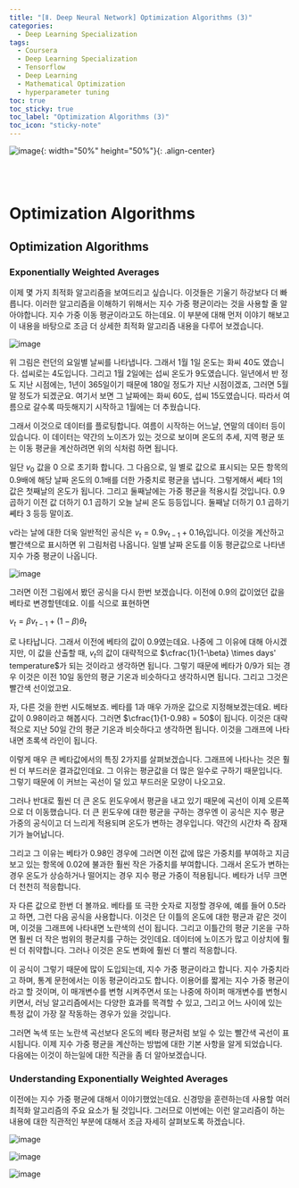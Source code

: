 ```yaml
---
title: "[Ⅱ. Deep Neural Network] Optimization Algorithms (3)"
categories:
  - Deep Learning Specialization
tags:
  - Coursera
  - Deep Learning Specialization
  - Tensorflow
  - Deep Learning
  - Mathematical Optimization
  - hyperparameter tuning
toc: true
toc_sticky: true
toc_label: "Optimization Algorithms (3)"
toc_icon: "sticky-note"
---
```


![image](https://user-images.githubusercontent.com/55765292/177095282-038ee3ed-f543-4793-9eff-f2d5ac239f36.png){: width="50%" height="50%"}{: .align-center}

<br><br>

# Optimization Algorithms

## Optimization Algorithms

### Exponentially Weighted Averages
이제 몇 가지 최적화 알고리즘을 보여드리고 싶습니다. 이것들은 기울기 하강보다 더 빠릅니다. 이러한 알고리즘을 이해하기 위해서는 지수 가중 평균이라는 것을 사용할 줄 알아야합니다. 지수 가중 이동 평균이라고도 하는데요. 이 부분에 대해 먼저 이야기 해보고 이 내용을 바탕으로 조금 더 상세한 최적화 알고리즘 내용을 다루어 보겠습니다.

![image](https://user-images.githubusercontent.com/55765292/178212358-5072544b-1e18-4e6e-9b59-2fc5e5276627.png)

위 그림은 런던의 요일별 날씨를 나타냅니다. 그래서 1월 1일 온도는 화씨 40도 였습니다. 섭씨로는 4도입니다. 그리고 1월 2일에는 섭씨 온도가 9도였습니다. 일년에서 반 정도 지난 시점에는, 1년이 365일이기 때문에 180일 정도가 지난 시점이겠죠, 그러면 5월 말 정도가 되겠군요. 여기서 보면 그 날짜에는 화씨 60도, 섭씨 15도였습니다. 따라서 여름으로 갈수록 따듯해지기 시작하고 1월에는 더 추웠습니다.

그래서 이것으로 데이터를 플로팅합니다. 여름이 시작하는 어느날, 연말의 데이터 등이 있습니다. 이 데이터는 약간의 노이즈가 있는 것으로 보이며 온도의 추세, 지역 평균 또는 이동 평균을 계산하려면 위의 식처럼 하면 됩니다.

일단 $v_0$ 값을 0 으로 초기화 합니다. 그 다음으로, 일 별로 값으로 표시되는 모든 항목의 0.9배에 해당 날짜 온도의 0.1배를 더한 가중치로 평균을 냅니다. 그렇게해서 쎄타 1의 값은 첫째날의 온도가 됩니다. 그리고 둘째날에는 가중 평균을 적용시킬 것입니다. 0.9 곱하기 이전 값 더하기 0.1 곱하기 오늘 날씨 온도 등등입니다. 둘째날 더하기 0.1 곱하기 쎼타 3 등등 말이죠.

v라는 날에 대한 더욱 일반적인 공식은 $v_t = 0.9v_{t-1} + 0.1\theta_t$입니다. 이것을 계산하고 빨간색으로 표시하면 위 그림처럼 나옵니다. 일별 날짜 온도를 이동 평균값으로 나타낸 지수 가중 평균이 나옵니다.

![image](https://user-images.githubusercontent.com/55765292/178212447-03f3fde2-6457-4da1-9b98-de823d936341.png)

그러면 이전 그림에서 봤던 공식을 다시 한번 보겠습니다. 이전에 0.9의 값이었던 값을 베타로 변경할텐데요. 이를 식으로 표현하면

$v_t = \beta v_{t-1} + (1-\beta)\theta_t$

로 나타납니다. 그래서 이전에 베타의 값이 0.9였는데요. 나중에 그 이유에 대해 아시겠지만, 이 값을 산출할 때, $v_t$의 값이 대략적으로 
$\cfrac{1}{1-\beta} \times days' temperature$가 되는 것이라고 생각하면 됩니다. 그렇기 때문에 베타가 0/9가 되는 경우 이것은 이전 10일 동안의 평균 기온과 비슷하다고 생각하시면 됩니다. 그리고 그것은 빨간색 선이었고요.

자, 다른 것을 한번 시도해보죠. 베타를 1과 매우 가까운 값으로 지정해보겠는데요. 베타 값이 0.98이라고 해봅시다. 그러면 $\cfrac{1}{1-0.98} = 50$이 됩니다. 이것은 대략적으로 지난 50일 간의 평균 기온과 비슷하다고 생각하면 됩니다. 이것을 그래프에 나타내면 초록색 라인이 됩니다.

이렇게 매우 큰 베타값에서의 특징 2가지를 살펴보겠습니다. 그래프에 나타나는 것은 훨씬 더 부드러운 결과값인데요. 그 이유는 평균값을 더 많은 일수로 구하기 때문입니다. 그렇기 때문에 이 커브는 곡선이 덜 있고 부드러운 모양이 나오고요.

그러나 반대로 훨씬 더 큰 온도 윈도우에서 평균을 내고 있기 때문에 곡선이 이제 오른쪽으로 더 이동했습니다. 더 큰 윈도우에 대한 평균을 구하는 경우엔 이 공식은 지수 평균 가중의 공식이고 더 느리게 적용되며 온도가 변하는 경우입니다. 약간의 시간차 즉 잠재기가 늘어납니다.

그리고 그 이유는 베타가 0.98인 경우에 그러면 이전 값에 많은 가중치를 부여하고 지금 보고 있는 항목에 0.02에 불과한 훨씬 작은 가중치를 부여합니다. 그래서 온도가 변하는 경우 온도가 상승하거나 떨어지는 경우 지수 평균 가중이 적용됩니다. 베타가 너무 크면 더 천천히 적응합니다.

자 다른 값으로 한번 더 볼까요. 베타를 또 극한 숫자로 지정할 경우에, 예를 들어 0.5라고 하면, 그런 다음 공식을 사용합니다. 이것은 단 이틀의 온도에 대한 평균과 같은 것이며, 이것을 그래프에 나타내면 노란색의 선이 됩니다. 그리고 이틀간의 평균 기온을 구하면 훨씬 더 작은 범위의 평균치를 구하는 것인데요. 데이터에 노이즈가 많고 이상치에 훨씬 더 취약합니다. 그러나 이것은 온도 변화에 훨씬 더 빨리 적응합니다.

이 공식이 그렇기 때문에 많이 도입되는데, 지수 가중 평균이라고 합니다. 지수 가중치라고 하며, 통계 문헌에서는 이동 평균이라고도 합니다. 이용어를 짧게는 지수 가중 평균이라고 할 것이며, 이 매개변수를 변형 시켜주면서 또는 나중에 하이퍼 매개변수를 변형시키면서, 러닝 알고리즘에서는 다양한 효과를 목격할 수 있고, 그리고 어느 사이에 있는 특정 값이 가장 잘 작동하는 경우가 있을 것입니다.

그러면 녹색 또는 노란색 곡선보다 온도의 베타 평균처럼 보일 수 있는 빨간색 곡선이 표시됩니다. 이제 지수 가중 평균을 계산하는 방법에 대한 기본 사항을 알게 되었습니다. 다음에는 이것이 하는일에 대한 직관을 좀 더 알아보겠습니다.


### Understanding Exponentially Weighted Averages
이전에는 지수 가중 평균에 대해서 이야기했었는데요. 신경망을 훈련하는데 사용할 여러 최적화 알고리즘의 주요 요소가 될 것입니다. 그러므로 이번에는 이런 알고리즘이 하는 내용에 대한 직관적인 부분에 대해서 조금 자세히 살펴보도록 하겠습니다.

![image](https://user-images.githubusercontent.com/55765292/178218111-05ef37dd-5ae4-4c20-b7dc-d8f51de317dd.png)

![image](https://user-images.githubusercontent.com/55765292/178218198-e031dc47-024a-439b-874c-90e3889b85f1.png)

![image](https://user-images.githubusercontent.com/55765292/178218284-bf37b2f2-ccb4-481d-881b-b703588afc2d.png)


